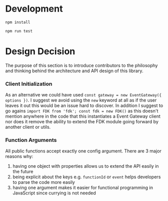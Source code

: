 # Development

```
npm install
```

```js
npm run test
```

# Design Decision

The purpose of this section is to introduce contributors to the philosophy and thinking behind the architecture and API design of this library.

### Client Initialization

As an alternative we could have used `const gateway = new EventGateway({ options })`. I suggest we avoid using the `new` keyword at all as if the user leaves it out this would be an issue hard to discover. In addition I suggest to go agains `import FDK from 'fdk'; const fdk = new FDK()` as this doesn't mention anywhere in the code that this instantiates a Event Gateway client nor does it remove the ability to extend the FDK module going forward by another client or utils.

### Function Arguments

All public functions accept exactly one config argument. There are 3 major reasons why:
1. having one object with properties allows us to extend the API easily in the future
2. being explicit about the keys e.g. `functionId` or `event` helps developers to parse the code more easily
3. having one argument makes it easier for functional programming in JavaScript since currying is not needed
